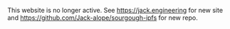 This website is no longer active. See https://jack.engineering for new site and https://github.com/Jack-alope/sourgough-ipfs for new repo.
